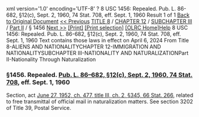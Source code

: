 xml version='1.0' encoding='UTF-8' ?
8 USC 1456: Repealed. Pub. L. 86-682, §12(c), Sept. 2, 1960, 74 Stat. 708, eff. Sept. 1, 1960
 Result 1 of 1
[Back to Original Document](/view.xhtml;jsessionid=08A9DC566ADB37EA7CB9A78656F4E0FA)
[<< Previous](#)
 [TITLE 8](/view.xhtml;jsessionid=08A9DC566ADB37EA7CB9A78656F4E0FA?req=granuleid%3AUSC-prelim-title8&saved=%7CZ3JhbnVsZWlkOlVTQy1wcmVsaW0tdGl0bGU4LXNlY3Rpb24xNDU2%7C%7C%7C0%7Cfalse%7Cprelim&edition=prelim) / [CHAPTER 12](/view.xhtml;jsessionid=08A9DC566ADB37EA7CB9A78656F4E0FA?req=granuleid%3AUSC-prelim-title8-chapter12&saved=%7CZ3JhbnVsZWlkOlVTQy1wcmVsaW0tdGl0bGU4LXNlY3Rpb24xNDU2%7C%7C%7C0%7Cfalse%7Cprelim&edition=prelim) / [SUBCHAPTER III](/view.xhtml;jsessionid=08A9DC566ADB37EA7CB9A78656F4E0FA?req=granuleid%3AUSC-prelim-title8-chapter12-subchapter3&saved=%7CZ3JhbnVsZWlkOlVTQy1wcmVsaW0tdGl0bGU4LXNlY3Rpb24xNDU2%7C%7C%7C0%7Cfalse%7Cprelim&edition=prelim) / [Part II](/view.xhtml;jsessionid=08A9DC566ADB37EA7CB9A78656F4E0FA?req=granuleid%3AUSC-prelim-title8-chapter12-subchapter3-part2&saved=%7CZ3JhbnVsZWlkOlVTQy1wcmVsaW0tdGl0bGU4LXNlY3Rpb24xNDU2%7C%7C%7C0%7Cfalse%7Cprelim&edition=prelim) / § 1456
 [Next >>](#)
[[Print]](#)
 [[Print selection]](#)
[[OLRC Home]](/browse.xhtml;jsessionid=08A9DC566ADB37EA7CB9A78656F4E0FA)[Help](/navHelp.xhtml;jsessionid=08A9DC566ADB37EA7CB9A78656F4E0FA)
8 USC 1456: Repealed. Pub. L. 86-682, §12(c), Sept. 2, 1960, 74 Stat. 708, eff. Sept. 1, 1960
Text contains those laws in effect on April 6, 2024
From Title 8-ALIENS AND NATIONALITYCHAPTER 12-IMMIGRATION AND NATIONALITYSUBCHAPTER III-NATIONALITY AND NATURALIZATIONPart II-Nationality Through Naturalization
### §1456. Repealed. [Pub. L. 86–682, §12(c), Sept. 2, 1960, 74 Stat. 708](/statviewer.htm?volume=74&page=708), eff. Sept. 1, 1960
Section, act [June 27, 1952, ch. 477, title III, ch. 2, §345, 66 Stat. 266](/statviewer.htm?volume=66&page=266), related to free transmittal of official mail in naturalization matters. See section 3202 of Title 39, Postal Service.
